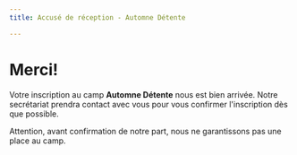 ```yaml
---
title: Accusé de réception - Automne Détente

---
```

# Merci!

Votre inscription au camp **Automne Détente** nous est bien arrivée. Notre secrétariat prendra contact avec vous pour vous confirmer l'inscription dès que possible.

Attention, avant confirmation de notre part, nous ne garantissons pas une place au camp.
